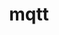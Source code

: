 ---
layout: list
title: mqtt
slug: mqtt
menu: false
description: >
  artificial intelligence (AI), sometimes called machine intelligence, is intelligence demonstrated by machines, in contrast to the natural intelligence displayed by humans and other animals. Computer science defines AI research as the study of "intelligent agents" `wiki`
---